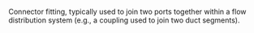 Connector fitting, typically used to join two ports together within a flow distribution system (e.g., a coupling used to join two duct segments).